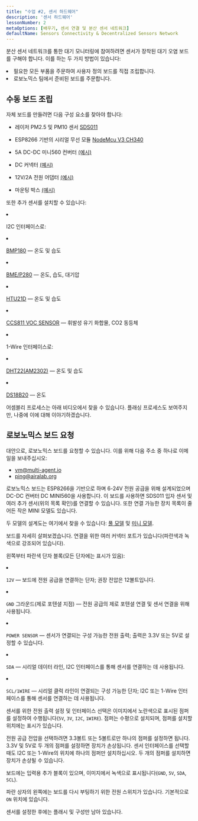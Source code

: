 ```yaml
---
title: "수업 #2, 센서 하드웨어"
description: '센서 하드웨어'
lessonNumber: 2
metaOptions: [배우기, 센서 연결 및 분산 센서 네트워크]
defaultName: Sensors Connectivity & Decentralized Sensors Network
---
```


분산 센서 네트워크를 통한 대기 모니터링에 참여하려면 센서가 장착된 대기 오염 보드를 구해야 합니다. 이를 하는 두 가지 방법이 있습니다:

<List>

<li>필요한 모든 부품을 주문하여 사용자 정의 보드를 직접 조립합니다.</li>
<li>로보노믹스 팀에서 준비된 보드를 주문합니다.</li>

</List>

## 수동 보드 조립

자체 보드를 만들려면 다음 구성 요소를 찾아야 합니다:

- 레이저 PM2.5 및 PM10 센서 [SDS011](https://www.amazon.com/SDS011-Quality-Detection-Conditioning-Monitor/dp/B07FSDMRR5)

- ESP8266 기반의 시리얼 무선 모듈 [NodeMcu V3 CH340](https://www.amazon.com/ACEIRMC-Wireless-Development-Compatible-MicroPython/dp/B092ZCG2X2)

- 5A DC-DC 미니560 컨버터 [(예시)](https://www.amazon.com/Alinan-Efficiency-Converter-Regulator-Stabilized/dp/B09W8P1QNM)

- DC 커넥터 [(예시)](https://www.amazon.com/CenryKay-DC-099-Threaded-연결or-Adapter/dp/B08CMMQMP6?th=1)

- 12V/2А 전원 어댑터 [(예시)](https://www.amazon.com/TMEZON-Power-Adapter-Supply-2-1mm/dp/B00Q2E5IXW)

- 마운팅 박스 [(예시)](https://www.amazon.com/LeMotech-Dustproof-Waterproof-Electrical-300mmx250mmx120mm/dp/B075DHT7X2/ref=sxin_18_ac_d_mf_brs?ac_md=7-4-TGVNb3RlY2g%3D-ac_d_mf_brs_brs&content-id=amzn1.sym.1ad31f34-ba12-4dca-be4b-f62f7f5bb10d%3Aamzn1.sym.1ad31f34-ba12-4dca-be4b-f62f7f5bb10d&crid=2ZDX87O7MINYG&cv_ct_cx=junction+box+plastic&keywords=junction+box+plastic&pd_rd_i=B075DHT7X2&pd_rd_r=2bbd50d4-9ef9-4fa1-a1a2-e55c482bce49&pd_rd_w=EcHLy&pd_rd_wg=z42mC&pf_rd_p=1ad31f34-ba12-4dca-be4b-f62f7f5bb10d&pf_rd_r=WDAX58YZKG6YKZ70X5QE&qid=1676642125&sprefix=Junction+Box%2Caps%2C451&sr=1-4-8b2f235a-dddf-4202-bbb9-592393927392)

또한 추가 센서를 설치할 수 있습니다:

<List  type="numbers">

<li>

I2C 인터페이스로:

<List>

<li>

[BMP180](https://cdn-shop.adafruit.com/datasheets/BST-BMP180-DS000-09.pdf) — 온도 및 습도

</li>

<li>

[BME/P280](https://www.mouser.com/datasheet/2/783/BST-BME280-DS002-1509607.pdf) — 온도, 습도, 대기압

</li>

<li>

[HTU21D](https://eu.mouser.com/ProductDetail/Measurement-Specialties/HTU21D?qs=tx5doIiTu8oixw1WN5Uy8A%3D%3D) — 온도 및 습도

</li>

<li>

[CCS811 VOC SENSOR](https://www.sciosense.com/wp-content/uploads/documents/Application-Note-Baseline-Save-and-Restore-on-CCS811.pdf) — 휘발성 유기 화합물, CO2 동등체

</li>

</List>

</li>

<li>

1-Wire 인터페이스로:

<List>

<li>

[DHT22(AM2302)](https://files.seeedstudio.com/wiki/Grove-Temperature_and_Humidity_Sensor_Pro/res/AM2302-EN.pdf) — 온도 및 습도

</li>

<li>

[DS18B20](https://cdn.sparkfun.com/datasheets/Sensors/Temp/DS18B20.pdf) — 온도

</li>

</List>

</li>

</List>

어셈블리 프로세스는 아래 비디오에서 찾을 수 있습니다. 플래싱 프로세스도 보여주지만, 나중에 이에 대해 이야기하겠습니다.

<RoboAcademyYoutube link="https://www.youtube.com/watch?v=OdTd1sacCso" />

## 로보노믹스 보드 요청

대안으로, 로보노믹스 보드를 요청할 수 있습니다. 이를 위해 다음 주소 중 하나로 이메일을 보내주십시오:

- vm@multi-agent.io
- ping@airalab.org

로보노믹스 보드는 ESP8266을 기반으로 하며 6-24V 전원 공급을 위해 설계되었으며 DC-DC 컨버터 DC MINI560을 사용합니다. 이 보드를 사용하면 SDS011 입자 센서 및 여러 추가 센서(위의 목록 확인)를 연결할 수 있습니다. 또한 연결 가능한 장치 목록이 줄어든 작은 MINI 모델도 있습니다.

<LessonImages figure figureCaption="Full model of Robonomics board" src="sensors-connectivity-course/lesson-2-1.png" alt="Full model of Robonomics board"/>

<LessonImages  figure figureCaption="Mini model of Robonomics board" src="sensors-connectivity-course/lesson-2-2.png" alt="Mini model of Robonomics board"/>

두 모델의 설계도는 여기에서 찾을 수 있습니다: [풀 모델](https://oshwlab.com/ludovich88/aira_sensor_rev0-1) 및 [미니 모델](https://oshwlab.com/ludovich88/aira_sensor_d1_mini).

보드를 자세히 살펴보겠습니다. 연결을 위한 여러 커넥터 포트가 있습니다(파란색과 녹색으로 강조되어 있습니다).

<LessonImages imageClasses="mb" src="sensors-connectivity-course/lesson-2-3.png" alt="Full model of Robonomics board"/>

왼쪽부터 파란색 단자 블록(모든 단자에는 표시가 있음):

<List>
  <li class="flex">

  <code>12V</code> — 보드에 전원 공급을 연결하는 단자; 권장 전압은 12볼트입니다.

  </li>

  <li class="flex">

  <code>GND</code> 그라운드(제로 포텐셜 지점) — 전원 공급의 제로 포텐셜 연결 및 센서 연결을 위해 사용됩니다.

  </li>

  <li class="flex">

  <code>POWER SENSOR</code> — 센서가 연결되는 구성 가능한 전원 출력; 출력은 3.3V 또는 5V로 설정할 수 있습니다.

  </li>

  <li class="flex">

  <code>SDA</code> — 시리얼 데이터 라인, I2C 인터페이스를 통해 센서를 연결하는 데 사용됩니다.

  </li>

  <li class="flex">

  <code>SCL/1WIRE</code> — 시리얼 클럭 라인이 연결되는 구성 가능한 단자; I2C 또는 1-Wire 인터페이스를 통해 센서를 연결하는 데 사용됩니다.

  </li>
</List>

센서를 위한 전원 출력 설정 및 인터페이스 선택은 이미지에서 노란색으로 표시된 점퍼를 설정하여 수행됩니다(`5V`, `3V`, `I2C`, `1WIRE`). 점퍼는 수평으로 설치되며, 점퍼를 설치할 위치에는 표시가 있습니다.


<RoboAcademyNote type="warning" title="WARNING">
전원 공급 전압을 선택하려면 3.3볼트 또는 5볼트로만 하나의 점퍼를 설정하면 됩니다. 3.3V 및 5V로 두 개의 점퍼를 설정하면 장치가 손상됩니다. 센서 인터페이스를 선택할 때도 I2C 또는 1-Wire의 위치에 하나의 점퍼만 설치하십시오. 두 개의 점퍼를 설치하면 장치가 손상될 수 있습니다.
</RoboAcademyNote>

보드에는 입력용 추가 블록이 있으며, 이미지에서 녹색으로 표시됩니다(`GND`, `5V`, `SDA`, `SCL`).

파란 상자의 왼쪽에는 보드를 다시 부팅하기 위한 전원 스위치가 있습니다. 기본적으로 `ON` 위치에 있습니다.

센서를 설정한 후에는 플래시 및 구성만 남아 있습니다.
